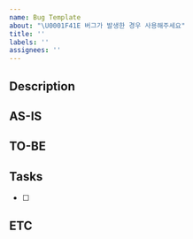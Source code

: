```yaml
---
name: Bug Template
about: "\U0001F41E 버그가 발생한 경우 사용해주세요"
title: ''
labels: ''
assignees: ''
---
```


<!-- 이슈 제목은 `[Bug] ${제목}`과 같이 작성헤주세요 -->
<!-- Labels와 Assignees을 등록해주세요 -->

## Description

<!-- 발생한 버그에 대해 상세히 작성해주세요 -->

## AS-IS

<!-- 현재 상태에 대해서 작성해주세요 -->

## TO-BE

<!-- 버그 수정 후에 나타날 상태엣 대해서 작성해주세요 -->

## Tasks

<!-- 진행해야 하는 작업들을 적어주세요 -->

- [ ]

## ETC

<!-- 참고해야 하는 내용이 있다면 적어주세요 -->
